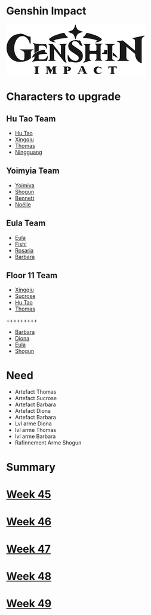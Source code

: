 # Genshin Impact

![Genshin Impact logo](Pictures/GI_logo.png)

# Characters to upgrade

## Hu Tao Team

* [Hu Tao](https://kayht.github.io/Kayht_Organizer/Genshin_Impact/Hu_Tao)
* [Xingqiu](https://kayht.github.io/Kayht_Organizer/Genshin_Impact/Xingqiu)
* [Thomas](https://kayht.github.io/Kayht_Organizer/Genshin_Impact/Thomas)
* [Ningguang](https://kayht.github.io/Kayht_Organizer/Genshin_Impact/Ningguang)

## Yoimyia Team

* [Yoimiya](https://kayht.github.io/Kayht_Organizer/Genshin_Impact/Yoimiya)
* [Shogun](https://kayht.github.io/Kayht_Organizer/Genshin_Impact/Shogun)
* [Bennett](https://kayht.github.io/Kayht_Organizer/Genshin_Impact/Bennett)
* [Noëlle](https://kayht.github.io/Kayht_Organizer/Genshin_Impact/Noëlle)

## Eula Team

* [Eula](https://kayht.github.io/Kayht_Organizer/Genshin_Impact/Eula)
* [Fishl](https://kayht.github.io/Kayht_Organizer/Genshin_Impact/Fishl)
* [Rosaria](https://kayht.github.io/Kayht_Organizer/Genshin_Impact/Rosaria)
* [Barbara](https://kayht.github.io/Kayht_Organizer/Genshin_Impact/Barbara)

## Floor 11 Team

* [Xingqiu](https://kayht.github.io/Kayht_Organizer/Genshin_Impact/Xingqiu)
* [Sucrose](https://kayht.github.io/Kayht_Organizer/Genshin_Impact/Sucrose)
* [Hu Tao](https://kayht.github.io/Kayht_Organizer/Genshin_Impact/Hu_Tao)
* [Thomas](https://kayht.github.io/Kayht_Organizer/Genshin_Impact/Thomas)

+++++++++

* [Barbara](https://kayht.github.io/Kayht_Organizer/Genshin_Impact/Barbara)
* [Diona](https://kayht.github.io/Kayht_Organizer/Genshin_Impact/Diona)
* [Eula](https://kayht.github.io/Kayht_Organizer/Genshin_Impact/Eula)
* [Shogun](https://kayht.github.io/Kayht_Organizer/Genshin_Impact/Shogun)

# Need

* Artefact Thomas
* Artefact Sucrose
* Artefact Barbara
* Artefact Diona
* Artefact Barbara
* Lvl arme Diona
* lvl arme Thomas
* lvl arme Barbara
* Rafinnement Arme Shogun

# Summary

# [Week 45](https://kayht.github.io/Kayht_Organizer/Genshin_Impact/Week_45)
# [Week 46](https://kayht.github.io/Kayht_Organizer/Genshin_Impact/Week_46)
# [Week 47](https://kayht.github.io/Kayht_Organizer/Genshin_Impact/Week_47)
# [Week 48](https://kayht.github.io/Kayht_Organizer/Genshin_Impact/Week_48)
# [Week 49](https://kayht.github.io/Kayht_Organizer/Genshin_Impact/Week_49)
